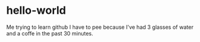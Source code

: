 # hello-world
Me trying to learn github
I have to pee because I've had 3 glasses of water and a coffe in the past 30 minutes. 
